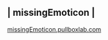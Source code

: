 | missingEmoticon |
-------------------


[missingEmoticon.pullboxlab.com](https://missingEmoticon.pullboxlab.com)

